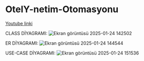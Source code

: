# OtelY-netim-Otomasyonu

 [Youtube linki](https://www.youtube.com/watch?v=aLdPh2s5_1I)



CLASS DİYAGRAMI: ![Ekran görüntüsü 2025-01-24 142502](https://github.com/user-attachments/assets/f848a5fa-44a7-4785-ae3c-836fd4585112)


ER DİYAGRAMI: ![Ekran görüntüsü 2025-01-24 144544](https://github.com/user-attachments/assets/dca9e83e-fe04-41cd-9845-db0530c9445f)



USE-CASE DİYAGRAMI: ![Ekran görüntüsü 2025-01-24 151536](https://github.com/user-attachments/assets/81377ca0-f5df-456b-86db-87ddc7abde54)

